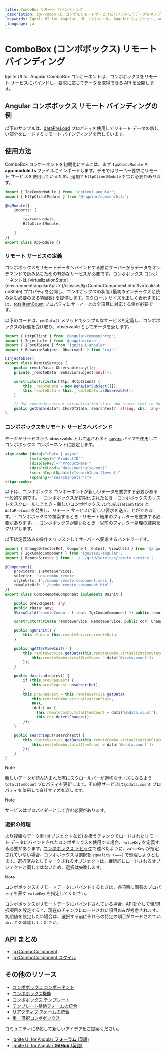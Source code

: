 ```yaml
---
title: ComboBox リモート バインディング
_description: igx-combo は、コンボをリモートサービスにバインドしてデータをオンデマンドで取得する API を公開します。
_keywords: Ignite UI for Angular, UI コントロール, Angular ウィジェット, web ウィジェット, UI ウィジェット, Angular, ネイティブ Angular コンポーネント スイート, ネイティブ Angular コントロール, ネイティブ Angular コンポーネント ライブラリ, Angular Combo コンポーネント, Angular Combo コントロール, Angular Combo リモート バインディング
_language: ja
---
```


# ComboBox (コンボボックス) リモート バインディング
<p class="highlight">
Ignite UI for Angular ComboBox コンポーネントは、コンボボックスをリモート サービスにバインドし、要求に応じてデータを取得できる API を公開します。
</p>

## Angular コンボボックス リモート バインディングの例
以下のサンプルは、[dataPreLoad]({environment:angularApiUrl}/classes/IgxComboComponent.html#dataPreLoad) プロパティを使用してリモート データの新しい部分をロードするリモート バインディングを示しています。


<code-view style="height: 400px;"
           data-demos-base-url="{environment:demosBaseUrl}"
           iframe-src="{environment:demosBaseUrl}/lists/combo-remote" alt="Angular コンボボックス リモート バインディングの例">
</code-view>


## 使用方法
ComboBox コンポーネントを初期化にするには、まず `IgxComboModule` を **app.module.ts**  ファイルにインポートします。デモではサーバー要求にリモート サービスを使用しているため、追加で `HttpClientModule` を含む必要があります。

```typescript
import { IgxComboModule } from 'igniteui-angular';
import { HttpClientModule } from '@angular/common/http';

@NgModule({
    imports: [
        ...
        IgxComboModule,
        HttpClientModule,
        ...
    ]
})
export class AppModule {}
```

### リモート サービスの定義
コンボボックスをリモートデータへバインドする際にサーバーからデータをオンデマンドで読み込むための有効なサービスが必要です。コンボボックス コンポーネントは [virtualizationState]{environment:angularApiUrl}/classes/IgxComboComponent.html#virtualizationState) プロパティを公開し、コンボボックスの状態 (最初のインデックスと読み込む必要のある項目数) を提供します。スクロール サイズを正しく表示するには、[totalItemCount]({environment:angularApiUrl}/classes/IgxComboComponent.html#totalItemCount) プロパティにサーバー上の全項目に対応する値が必要です。

以下のコードは、`getData()` メソッドでシンプルなサービスを定義し、コンボボックスの状態を受け取り、observable としてデータを返します。

```typescript
import { HttpClient } from '@angular/common/http';
import { Injectable } from '@angular/core';
import { IForOfState } from 'igniteui-angular';
import { BehaviorSubject, Observable } from 'rxjs';

@Injectable()
export class RemoteService {
    public remoteData: Observable<any[]>;
    private _remoteData: BehaviorSubject<any[]>;

    constructor(private http: HttpClient) {
        this._remoteData = new BehaviorSubject([]);
        this.remoteData = this._remoteData.asObservable();
    }

    // Use combobox current virtualization state and search text to build URL and request the new data.
    public getData(data?: IForOfState, searchText?: string, cb?: (any) => void): any { }
}
```

### コンボボックスをリモート サービスへバインド
データがサービスから observable として返されると [async](https://angular.io/api/common/AsyncPipe) パイプを使用してコンボボックス コンポーネントに設定します。

```html
<igx-combo [data]="rData | async"
           [valueKey]="'ProductID'"
           [displayKey]="'ProductName'"
           (dataPreLoad)="dataLoading($event)"
           (searchInputUpdate)="searchInput($event)"
           (opening)="searchInput('')">
</igx-combo>
```

以下は、コンボボックス コンポーネントが新しいデータを要求する必要がある一般的な例です。
    - コンボボックスが初期化されたとき
    - コンボボックスのリストをスクロールしたとき - 新しいコンボボックス `virtualizationState` と `dataPreLoad` を発生し、リモート サービスに新しい要求を送ることができます。
    - コンボボックスで検索するとき - リモート結果のフィルターを要求する必要があります。
    - コンボボックスが開いたとき - 以前のフィルター処理の結果をクリアします。

以下は定義済みの操作をリッスンしてサーバーへ要求するハンドラーです。

```typescript
import { ChangeDetectorRef, Component, OnInit, ViewChild } from '@angular/core';
import { IgxComboComponent } from 'igniteui-angular';
import { RemoteService } from '../../grid/services/remote.service';

@Component({
    providers: [RemoteService],
    selector: 'app-combo-remote',
    styleUrls: ['./combo-remote.component.scss'],
    templateUrl: './combo-remote.component.html'
})
export class ComboRemoteComponent implements OnInit {

    public prevRequest: any;
    public rData: any;
    @ViewChild('remoteCombo', { read: IgxComboComponent }) public remoteCombo: IgxComboComponent;

    constructor(private remoteService: RemoteService, public cdr: ChangeDetectorRef) { }

    public ngOnInit() {
        this.rData = this.remoteService.remoteData;
    }

    public ngAfterViewInit() {
        this.remoteService.getData(this.remoteCombo.virtualizationState, null, (data) => {
            this.remoteCombo.totalItemCount = data['@odata.count'];
        });
    }

    public dataLoading(evt) {
        if (this.prevRequest) {
            this.prevRequest.unsubscribe();
        }
        this.prevRequest = this.remoteService.getData(
            this.remoteCombo.virtualizationState,
            null,
            (data) => {
              this.remoteCombo.totalItemCount = data['@odata.count'];
              this.cdr.detectChanges();
        });
    }

    public searchInput(searchText) {
        this.remoteService.getData(this.remoteCombo.virtualizationState, searchText, (data) => {
            this.remoteCombo.totalItemCount = data['@odata.count'];
        });
    }
}
```

> [!Note]
> 新しいデータが読み込まれた際にスクロールバーが適切なサイズになるよう `totalItemCount` プロパティを更新します。その際サービスは `@odata.count` プロパティを使用して合計サイズを返します。

> [!Note]
> サービスはプロバイダーとして含む必要があります。

### 選択の処理
より複雑なデータ型 (オブジェクトなど) を扱うチャンクでロードされたリモート データにバインドされたコンボボックスを使用する場合、`valueKey` を定義する必要があります。[コンボボックス トピック](combo.md#データ値と表示プロパティ)で述べたように、`valueKey` が指定されていない場合、コンボボックスは選択を `equality (===)` で処理しようとします。選択済みとしてマークされるオブジェクトは、継続的にロードされるオブジェクトと同じではないため、選択は失敗します。

> [!Note]
> コンボボックスをリモートデータにバインドするときは、各項目に固有のプロパティを表す `valueKey` を指定してください。

コンボボックスがリモートデータにバインドされている場合、APIを介して値/選択項目を設定すると、現在のチャンクにロードされた項目のみが考慮されます。初期値を設定したい場合は、選択する前にそれらの特定の項目がロードされていることを確認してください。

## API まとめ
<div class="divider--half"></div>

* [IgxComboComponent]({environment:angularApiUrl}/classes/igxcombocomponent.html)
* [IgxComboComponent スタイル]({environment:sassApiUrl}/index.html#function-igx-combo-theme)

## その他のリソース
<div class="divider--half"></div>

* [コンボボックス コンポーネント](combo.md)
* [コンボボックス機能](combo-features.md)
* [コンボボックス テンプレート](combo-templates.md)
* [テンプレート駆動フォームの統合](input-group.md)
* [リアクティブ フォームの統合](angular-reactive-form-validation.md)
* [単一選択コンボボックス](simple-combo.md)

コミュニティに参加して新しいアイデアをご提案ください。

* [Ignite UI for Angular **フォーラム** (英語)](https://www.infragistics.com/community/forums/f/ignite-ui-for-angular)
* [Ignite UI for Angular **GitHub** (英語)](https://github.com/IgniteUI/igniteui-angular)
